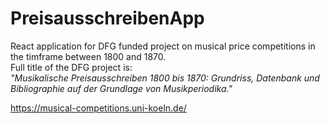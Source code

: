 # PreisausschreibenApp
React application for DFG funded project on musical price competitions in the timframe between 1800 and 1870.  
Full title of the DFG project is:  
  *"Musikalische Preisausschreiben 1800 bis 1870: Grundriss, Datenbank und Bibliographie auf der Grundlage von Musikperiodika."*

https://musical-competitions.uni-koeln.de/
